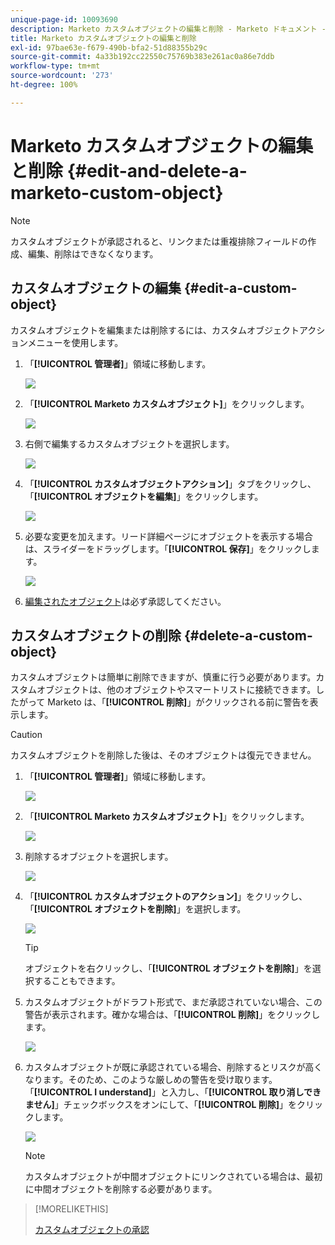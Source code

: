 ```yaml
---
unique-page-id: 10093690
description: Marketo カスタムオブジェクトの編集と削除 - Marketo ドキュメント - 製品ドキュメント
title: Marketo カスタムオブジェクトの編集と削除
exl-id: 97bae63e-f679-490b-bfa2-51d88355b29c
source-git-commit: 4a33b192cc22550c75769b383e261ac0a86e7ddb
workflow-type: tm+mt
source-wordcount: '273'
ht-degree: 100%

---
```


# Marketo カスタムオブジェクトの編集と削除 {#edit-and-delete-a-marketo-custom-object}

>[!NOTE]
>
>カスタムオブジェクトが承認されると、リンクまたは重複排除フィールドの作成、編集、削除はできなくなります。

## カスタムオブジェクトの編集 {#edit-a-custom-object}

カスタムオブジェクトを編集または削除するには、カスタムオブジェクトアクションメニューを使用します。

1. 「**[!UICONTROL 管理者]**」領域に移動します。

   ![](assets/edit-and-delete-a-marketo-custom-object-1.png)

1. 「**[!UICONTROL Marketo カスタムオブジェクト]**」をクリックします。

   ![](assets/edit-and-delete-a-marketo-custom-object-2.png)

1. 右側で編集するカスタムオブジェクトを選択します。

   ![](assets/edit-and-delete-a-marketo-custom-object-3.png)

1. 「**[!UICONTROL カスタムオブジェクトアクション]**」タブをクリックし、「**[!UICONTROL オブジェクトを編集]**」をクリックします。

   ![](assets/edit-and-delete-a-marketo-custom-object-4.png)

1. 必要な変更を加えます。リード詳細ページにオブジェクトを表示する場合は、スライダーをドラッグします。「**[!UICONTROL 保存]**」をクリックします。

   ![](assets/edit-and-delete-a-marketo-custom-object-5.png)

1. [編集されたオブジェクト](/help/marketo/product-docs/administration/marketo-custom-objects/approve-a-custom-object.md)は必ず承認してください。

## カスタムオブジェクトの削除 {#delete-a-custom-object}

カスタムオブジェクトは簡単に削除できますが、慎重に行う必要があります。カスタムオブジェクトは、他のオブジェクトやスマートリストに接続できます。したがって Marketo は、「**[!UICONTROL 削除]**」がクリックされる前に警告を表示します。

>[!CAUTION]
>
>カスタムオブジェクトを削除した後は、そのオブジェクトは復元できません。

1. 「**[!UICONTROL 管理者]**」領域に移動します。

   ![](assets/edit-and-delete-a-marketo-custom-object-6.png)

1. 「**[!UICONTROL Marketo カスタムオブジェクト]**」をクリックします。

   ![](assets/edit-and-delete-a-marketo-custom-object-7.png)

1. 削除するオブジェクトを選択します。

   ![](assets/edit-and-delete-a-marketo-custom-object-8.png)

1. 「**[!UICONTROL カスタムオブジェクトのアクション]**」をクリックし、「**[!UICONTROL オブジェクトを削除]**」を選択します。

   ![](assets/edit-and-delete-a-marketo-custom-object-9.png)

   >[!TIP]
   >
   >オブジェクトを右クリックし、「**[!UICONTROL オブジェクトを削除]**」を選択することもできます。

1. カスタムオブジェクトがドラフト形式で、まだ承認されていない場合、この警告が表示されます。確かな場合は、「**[!UICONTROL 削除]**」をクリックします。

   ![](assets/edit-and-delete-a-marketo-custom-object-10.png)

1. カスタムオブジェクトが既に承認されている場合、削除するとリスクが高くなります。そのため、このような厳しめの警告を受け取ります。「**[!UICONTROL I understand]**」と入力し、「**[!UICONTROL 取り消しできません]**」チェックボックスをオンにして、「**[!UICONTROL 削除]**」をクリックします。

   ![](assets/edit-and-delete-a-marketo-custom-object-11.png)

   >[!NOTE]
   >
   >カスタムオブジェクトが中間オブジェクトにリンクされている場合は、最初に中間オブジェクトを削除する必要があります。

>[!MORELIKETHIS]
>
>[カスタムオブジェクトの承認](/help/marketo/product-docs/administration/marketo-custom-objects/approve-a-custom-object.md)
